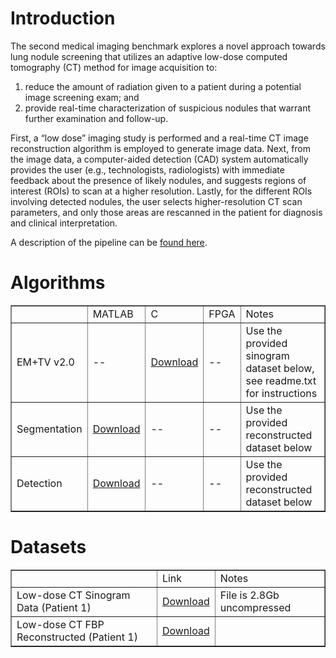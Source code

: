 # Introduction #

The second medical imaging benchmark explores a novel approach towards lung nodule screening that utilizes an adaptive low-dose computed tomography (CT) method for image acquisition to:
  1. reduce the amount of radiation given to a patient during a potential image screening exam; and
  1. provide real-time characterization of suspicious nodules that warrant further examination and follow-up.

First, a “low dose” imaging study is performed and a real-time CT image reconstruction algorithm is employed to generate image data. Next, from the image data, a computer-aided detection (CAD) system automatically provides the user (e.g., technologists, radiologists) with immediate feedback about the presence of likely nodules, and suggests regions of interest (ROIs) to scan at a higher resolution. Lastly, for the different ROIs involving detected nodules, the user selects higher-resolution CT scan parameters, and only those areas are rescanned in the patient for diagnosis and clinical interpretation.

A description of the pipeline can be [found here](http://www.mii.ucla.edu/~willhsu/static/CDSC_AdaptivePipelineBenchmark.pdf).

# Algorithms #

<table cellpadding='4' border='1' cellspacing='2'>
<blockquote><tbody>
<blockquote><tr>
<blockquote><td></td>
<td>MATLAB</td>
<td>C</td>
<td>FPGA</td>
<td>Notes</td>
</blockquote></tr>
<tr>
<blockquote><td>EM+TV v2.0</td>
<td>--</td>
<td><a href='https://onedrive.live.com/download?cid=9CE3D2200742EE14&resid=9CE3D2200742EE14%215433&authkey=ABTKtsWOzbRvoHY'>Download</a></td>
<td>--</td>
<td>Use the provided sinogram dataset below, see readme.txt for instructions</td>
</blockquote></tr>
<tr>
<blockquote><td>Segmentation</td>
<td><a href='https://onedrive.live.com/download?cid=9CE3D2200742EE14&resid=9CE3D2200742EE14%215430&authkey=ADBk2EFstC0nkqE'>Download</a></td>
<td>--</td>
<td>--</td>
<td>Use the provided reconstructed dataset below</td>
</blockquote></tr>
<tr>
<blockquote><td>Detection</td>
<td><a href='https://onedrive.live.com/download?cid=9CE3D2200742EE14&resid=9CE3D2200742EE14%215429&authkey=AH998_6f2EhqqyY'>Download</a></td>
<td>--</td>
<td>--</td>
<td>Use the provided reconstructed dataset below</td>
</blockquote></tr>
</blockquote></tbody>
</table></blockquote>

# Datasets #
<table cellpadding='4' border='1' cellspacing='2'>
<blockquote><tbody>
<blockquote><tr>
<blockquote><td></td>
<td>Link</td>
<td>Notes</td>
</blockquote></tr>
<tr>
<blockquote><td>Low-dose CT Sinogram Data (Patient 1)</td>
<td><a href='https://onedrive.live.com/download?cid=9CE3D2200742EE14&resid=9CE3D2200742EE14%215434&authkey=ABgep3UHXi6as04'>Download</a></td>
<td>File is 2.8Gb uncompressed</td>
</blockquote></tr>
<tr>
<blockquote><td>Low-dose CT FBP Reconstructed (Patient 1)</td>
<td><a href='https://onedrive.live.com/download?cid=9CE3D2200742EE14&resid=9CE3D2200742EE14%215432&authkey=AE0fCHqbNoDsIBE'>Download</a></td>
<td></td>
</blockquote></tr>
</blockquote></tbody>
</table>